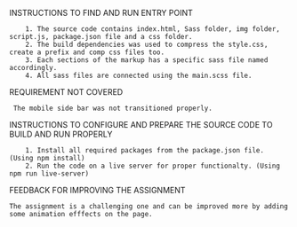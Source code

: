 INSTRUCTIONS TO FIND AND RUN ENTRY POINT
      
        1. The source code contains index.html, Sass folder, img folder, script.js, package.json file and a css folder.
        2. The build dependencies was used to compress the style.css, create a prefix and comp css files too.
        3. Each sections of the markup has a specific sass file named accordingly.
        4. All sass files are connected using the main.scss file.


REQUIREMENT NOT COVERED
    
     The mobile side bar was not transitioned properly.


INSTRUCTIONS TO CONFIGURE AND PREPARE THE SOURCE CODE TO BUILD AND RUN PROPERLY
   
        1. Install all required packages from the package.json file. (Using npm install)
        2. Run the code on a live server for proper functionalty. (Using npm run live-server)


FEEDBACK FOR IMPROVING THE ASSIGNMENT
    
    The assignment is a challenging one and can be improved more by adding some animation efffects on the page. 